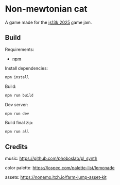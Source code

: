 Non-mewtonian cat
===

A game made for the [js13k 2025](https://js13kgames.com/) game jam.

## Build

Requirements:
- [npm](https://www.npmjs.com/)

Install dependencies:
```sh
npm install
```

Build:
```sh
npm run build
```

Dev server:
```sh
npm run dev
```

Build final zip:
```sh
npm run all
```

## Credits

music: https://github.com/phoboslab/pl_synth

color palette: https://lospec.com/palette-list/lemonade

assets: https://nonemo.itch.io/farm-jump-asset-kit
